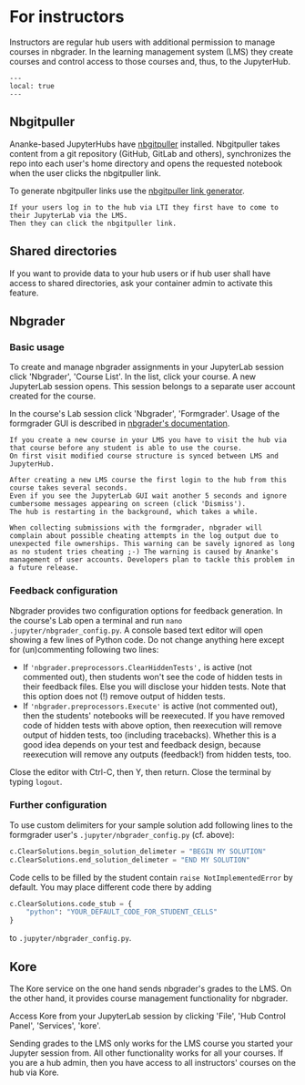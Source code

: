 # For instructors

Instructors are regular hub users with additional permission to manage courses in nbgrader.
In the learning management system (LMS) they create courses and control access to those courses and, thus, to the JupyterHub.

```{contents}
---
local: true
---
```

## Nbgitpuller

Ananke-based JupyterHubs have [nbgitpuller](https://github.com/jupyterhub/nbgitpuller) installed.
Nbgitpuller takes content from a git repository (GitHub, GitLab and others), synchronizes the repo into each user's home directory and opens the requested notebook when the user clicks the nbgitpuller link.

To generate nbgitpuller links use the [nbgitpuller link generator](https://nbgitpuller.readthedocs.io/en/latest/link.html).

```{important}
If your users log in to the hub via LTI they first have to come to their JupyterLab via the LMS.
Then they can click the nbgitpuller link.
```

## Shared directories

If you want to provide data to your hub users or if hub user shall have access to shared directories, ask your container admin to activate this feature.

## Nbgrader

### Basic usage

To create and manage nbgrader assignments in your JupyterLab session click 'Nbgrader', 'Course List'.
In the list, click your course.
A new JupyterLab session opens.
This session belongs to a separate user account created for the course.

In the course's Lab session click 'Nbgrader', 'Formgrader'.
Usage of the formgrader GUI is described in [nbgrader's documentation](https://nbgrader.readthedocs.io/en/stable/user_guide/creating_and_grading_assignments.html).

```{important}
If you create a new course in your LMS you have to visit the hub via that course before any student is able to use the course.
On first visit modified course structure is synced between LMS and JupyterHub.
```

```{hint}
After creating a new LMS course the first login to the hub from this course takes several seconds.
Even if you see the JupyterLab GUI wait another 5 seconds and ignore cumbersome messages appearing on screen (click 'Dismiss').
The hub is restarting in the background, which takes a while.
```

```{note}
When collecting submissions with the formgrader, nbgrader will complain about possible cheating attempts in the log output due to unexpected file ownerships. This warning can be savely ignored as long as no student tries cheating ;-) The warning is caused by Ananke's management of user accounts. Developers plan to tackle this problem in a future release.
```

### Feedback configuration

Nbgrader provides two configuration options for feedback generation. In the course's Lab open a terminal and run `nano .jupyter/nbgrader_config.py`. A console based text editor will open showing a few lines of Python code. Do not change anything here except for (un)commenting following two lines:
* If `'nbgrader.preprocessors.ClearHiddenTests',` is active (not commented out), then students won't see the code of hidden tests in their feedback files. Else you will disclose your hidden tests. Note that this option does not (!) remove output of hidden tests.
* If `'nbgrader.preprocessors.Execute'` is active (not commented out), then the students' notebooks will be reexecuted. If you have removed code of hidden tests with above option, then reexecution will remove output of hidden tests, too (including tracebacks). Whether this is a good idea depends on your test and feedback design, because reexecution will remove any outputs (feedback!) from hidden tests, too.

Close the editor with Ctrl-C, then Y, then return. Close the terminal by typing `logout`.

### Further configuration

To use custom delimiters for your sample solution add following lines to the formgrader user's `.jupyter/nbgrader_config.py` (cf. above):
```python
c.ClearSolutions.begin_solution_delimeter = "BEGIN MY SOLUTION"
c.ClearSolutions.end_solution_delimeter = "END MY SOLUTION"
```

Code cells to be filled by the student contain `raise NotImplementedError` by default. You may place different code there by adding
```python
c.ClearSolutions.code_stub = {
    "python": "YOUR_DEFAULT_CODE_FOR_STUDENT_CELLS"
}
```
to `.jupyter/nbgrader_config.py`.

## Kore

The Kore service on the one hand sends nbgrader's grades to the LMS.
On the other hand, it provides course management functionality for nbgrader.

Access Kore from your JupyterLab session by clicking 'File', 'Hub Control Panel', 'Services', 'kore'.

Sending grades to the LMS only works for the LMS course you started your Jupyter session from.
All other functionality works for all your courses.
If you are a hub admin, then you have access to all instructors' courses on the hub via Kore.